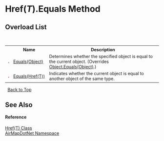 # Href(*T*).Equals Method 
 


## Overload List
&nbsp;<table><tr><th></th><th>Name</th><th>Description</th></tr><tr><td>![Public method](media/pubmethod.gif "Public method")</td><td><a href="c8d67c88-e5c9-359b-5b9e-6649e75dfd6c">Equals(Object)</a></td><td>
Determines whether the specified object is equal to the current object.
 (Overrides <a href="http://msdn2.microsoft.com/en-us/library/bsc2ak47" target="_blank">Object.Equals(Object)</a>.)</td></tr><tr><td>![Public method](media/pubmethod.gif "Public method")</td><td><a href="43105fa9-4347-f286-b2ca-8c1101602d7b">Equals(Href(T))</a></td><td>
Indicates whether the current object is equal to another object of the same type.</td></tr></table>&nbsp;
<a href="#href(*t*).equals-method">Back to Top</a>

## See Also


#### Reference
<a href="a3796332-89fd-76df-b97a-b0b6435f2b87">Href(T) Class</a><br /><a href="b5783ccd-d544-c2c9-c0be-1f622d02460a">AirMapDotNet Namespace</a><br />